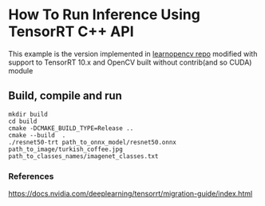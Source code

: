 # How To Run Inference Using TensorRT C++ API

This example is the version implemented in [learnopencv repo](https://github.com/spmallick/learnopencv/tree/8fa15839b9283cff060284d0f549b0f083afaf90/PyTorch-ONNX-TensorRT-CPP)  modified with support to TensorRT 10.x and OpenCV built without contrib(and so CUDA) module

## Build, compile and run

```
mkdir build
cd build
cmake -DCMAKE_BUILD_TYPE=Release ..
cmake --build  .
./resnet50-trt path_to_onnx_model/resnet50.onnx path_to_image/turkish_coffee.jpg path_to_classes_names/imagenet_classes.txt 
```
### References
https://docs.nvidia.com/deeplearning/tensorrt/migration-guide/index.html
